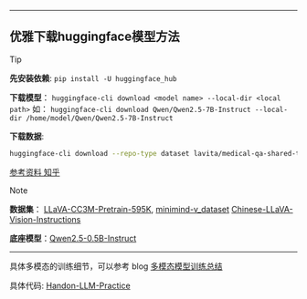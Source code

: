 
---

## 优雅下载huggingface模型方法


>[!TIP]
>**先安装依赖**:
>`pip install -U huggingface_hub`
>
>**下载模型**：
>`huggingface-cli download <model name> --local-dir <local path>`
>如： `huggingface-cli download Qwen/Qwen2.5-7B-Instruct --local-dir /home/model/Qwen/Qwen2.5-7B-Instruct`
>
>**下载数据**:
>```bash
>huggingface-cli download --repo-type dataset lavita/medical-qa-shared-task-v1-toy
>```
>
>[参考资料 知乎](https://zhuanlan.zhihu.com/p/663712983)






>[!NOTE]
>**数据集**： [LLaVA-CC3M-Pretrain-595K](https://huggingface.co/datasets/liuhaotian/LLaVA-CC3M-Pretrain-595K), 
>	   [minimind-v_dataset](https://huggingface.co/datasets/jingyaogong/minimind-v_dataset/tree/main) 
>	   [Chinese-LLaVA-Vision-Instructions](https://huggingface.co/datasets/LinkSoul/Chinese-LLaVA-Vision-Instructions)
>
>
>**底座模型**：[Qwen2.5-0.5B-Instruct](https://huggingface.co/Qwen/Qwen2.5-0.5B-Instruct)
****



具体多模态的训练细节，可以参考 blog [多模态模型训练总结](https://yyhchen.github.io/2025/04/14/%E5%A4%9A%E6%A8%A1%E6%80%81%E6%A8%A1%E5%9E%8B%E8%AE%AD%E7%BB%83%E6%80%BB%E7%BB%93/)


具体代码: [Handon-LLM-Practice](https://github.com/yyhchen/yyhchen-HandOn-LLM-Practice/tree/main/from_scratch_train_multi_modal_model)



